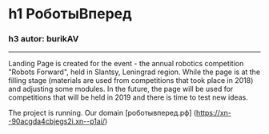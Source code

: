 h1 РоботыВперед
======
### h3 autor: burikAV
------
Landing Page is created for the event - the annual robotics competition "Robots Forward", 
held in Slantsy, Leningrad region.
While the page is at the filling stage (materials are used from competitions that took place in 2018) 
and adjusting some modules. In the future, the page will be used for competitions that will be held in 2019 
and there is time to test new ideas.
 
The project is running. Our domain [роботывперед.рф] (https://xn--90acgda4cbjegs2i.xn--p1ai/)
